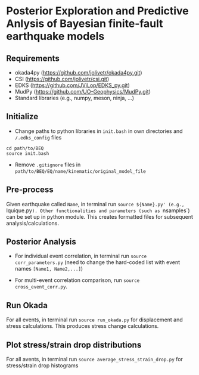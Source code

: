 # Posterior Exploration and Predictive Anlysis of Bayesian finite-fault earthquake models

## Requirements

* okada4py (https://github.com/jolivetr/okada4py.git)
* CSI (https://github.com/jolivetr/csi.git)
* EDKS (https://github.com/JViLop/EDKS_py.git)
* MudPy (https://github.com/UO-Geophysics/MudPy.git)
* Standard libraries (e.g., numpy, meson, ninja, ...)

## Initialize

* Change paths to python libraries in `init.bash` in own directories and `/.edks_config` files

```
cd path/to/BEQ
source init.bash

```
* Remove `.gitignore` files in `path/to/BEQ/EQ/name/kinematic/original_model_file`

## Pre-process

Given earthquake called `Name`, in terminal run `source ${Name}.py' (e.g., `Iquique.py`). Other functionalities and parameters (such as `nsamples`) can be set up in python module. This creates formatted files for subsequent analysis/calculations.

## Posterior Analysis

* For individual event correlation, in terminal run `source corr_parameters.py` (need to change the hard-coded list with event names `[Name1, Name2,...]`)

* For multi-event correlation comparison, run `source cross_event_corr.py`. 

## Run Okada

For all events,  in terminal run `source run_okada.py` for displacement and stress calculations. This produces stress change calculations.

## Plot stress/strain drop distributions

For all avents, in terminal run `source average_stress_strain_drop.py` for stress/strain drop histograms
 
